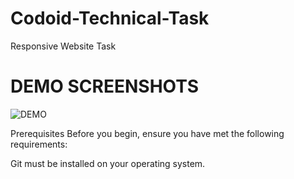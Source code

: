 # Codoid-Technical-Task
Responsive Website Task

# DEMO SCREENSHOTS
![DEMO](https://github.com/Kamalesh-21/Codoid-Technical-Task/assets/156495988/8a715b38-601c-45c6-b80f-9e6c3613d941)

Prerequisites
Before you begin, ensure you have met the following requirements:

Git must be installed on your operating system.
